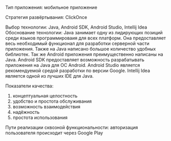 Тип приложения: мобильное приложение

Стратегия развёртывания: ClickOnce

Выбор технологии: Java, Android SDK, Android Studio, Intellij Idea
Обоснование технологии:
  Java занимает одну из лидирующих позиций среди языков программироваия для всех платформ. Она предоставляет весь необходимый функционал для разработки серверной части приложения. Также на Java написано большое количество удобных библиотек. Так же Android приложения преимущественно написаны на Java. 
Android SDK предоставляет возможность разрабатывать приложения на Java для ОС Android. 
Android Studio является рекомендуемой средой разработки по версии Google. 
Intellij Idea является одной из лучших IDE для Java.

Показатели качества:
  1. концептуальная целостность
  2. удобство и простота обслуживания
  3. возможность взаимодействия
  4. надёжность
  5. простота использования
  
 Пути реализации сквозной функциональности: авторизация пользователя происходит через Google Play
